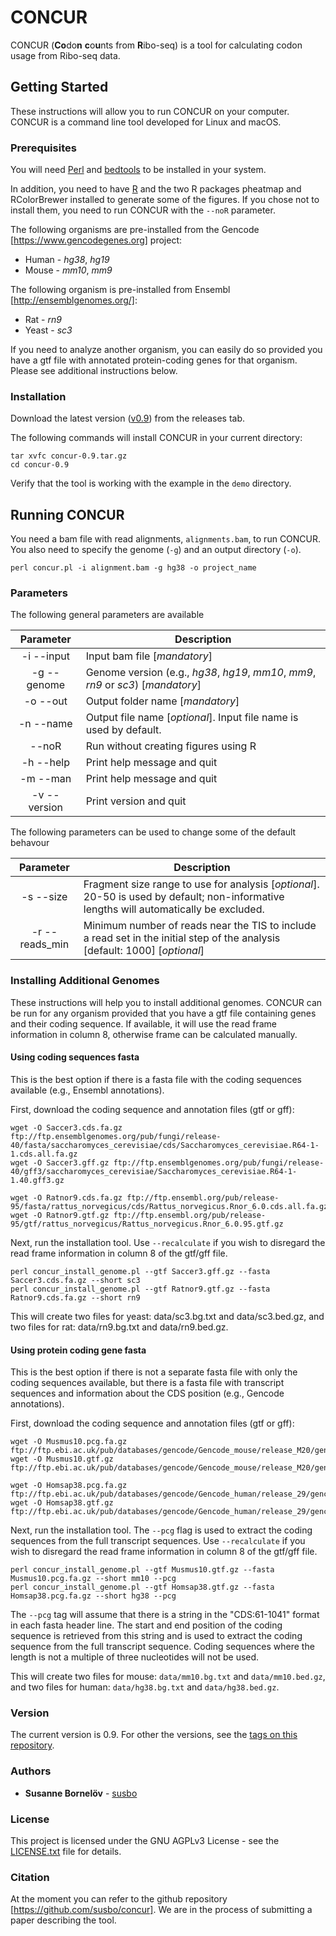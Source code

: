 # CONCUR

CONCUR (**Co**do**n** **c**o**u**nts from **R**ibo-seq) is a tool for calculating codon usage from Ribo-seq data.

## Getting Started

These instructions will allow you to run CONCUR on your computer. CONCUR is a command line tool developed for Linux and macOS.

### Prerequisites

You will need [Perl](https://www.perl.org) and [bedtools](http://bedtools.readthedocs.io/en/latest/content/installation.html) to be installed in your system.

In addition, you need to have [R](https://cran.r-project.org) and the two R packages pheatmap and RColorBrewer installed to generate some of the figures. If you chose not to install them, you need to run CONCUR with the `--noR` parameter.

The following organisms are pre-installed from the Gencode [https://www.gencodegenes.org] project:

* Human - *hg38*, *hg19*
* Mouse - *mm10*, *mm9*

The following organism is pre-installed from Ensembl [http://ensemblgenomes.org/]:

* Rat - *rn9*
* Yeast - *sc3*

If you need to analyze another organism, you can easily do so provided you have a gtf file with annotated protein-coding genes for that organism. Please see additional instructions below.

### Installation

Download the latest version ([v0.9](https://github.com/susbo/concur/releases)) from the releases tab.

The following commands will install CONCUR in your current directory:
```
tar xvfc concur-0.9.tar.gz
cd concur-0.9
```
Verify that the tool is working with the example in the `demo` directory.

## Running CONCUR

You need a bam file with read alignments, `alignments.bam`, to run CONCUR. You also need to specify the genome (`-g`) and an output directory (`-o`).

```
perl concur.pl -i alignment.bam -g hg38 -o project_name
```

### Parameters

The following general parameters are available

| Parameter | Description
| :---: | ---
| -i \-\-input | Input bam file [*mandatory*]
| -g \-\-genome | Genome version (e.g., *hg38*, *hg19*, *mm10*, *mm9*, *rn9* or *sc3*) [*mandatory*]
| -o \-\-out | Output folder name [*mandatory*]
| -n \-\-name | Output file name [*optional*]. Input file name is used by default.
| \-\-noR | Run without creating figures using R
| -h \-\-help | Print help message and quit
| -m \-\-man | Print help message and quit
| -v \-\-version | Print version and quit

The following parameters can be used to change some of the default behavour

| Parameter | Description
| :---: | ---
| -s \-\-size | Fragment size range to use for analysis [*optional*]. 20-50 is used by default; non-informative lengths will automatically be excluded.
| -r \-\-reads_min | Minimum number of reads near the TIS to include a read set in the initial step of the analysis [default: 1000] [*optional*]

### Installing Additional Genomes

These instructions will help you to install additional genomes. CONCUR can be run for any organism provided that you have a gtf file containing genes and their coding sequence. If available, it will use the read frame information in column 8, otherwise frame can be calculated manually.

#### Using coding sequences fasta
This is the best option if there is a fasta file with the coding sequences available (e.g., Ensembl annotations).

First, download the coding sequence and annotation files (gtf or gff):
```
wget -O Saccer3.cds.fa.gz ftp://ftp.ensemblgenomes.org/pub/fungi/release-40/fasta/saccharomyces_cerevisiae/cds/Saccharomyces_cerevisiae.R64-1-1.cds.all.fa.gz
wget -O Saccer3.gff.gz ftp://ftp.ensemblgenomes.org/pub/fungi/release-40/gff3/saccharomyces_cerevisiae/Saccharomyces_cerevisiae.R64-1-1.40.gff3.gz

wget -O Ratnor9.cds.fa.gz ftp://ftp.ensembl.org/pub/release-95/fasta/rattus_norvegicus/cds/Rattus_norvegicus.Rnor_6.0.cds.all.fa.gz
wget -O Ratnor9.gtf.gz ftp://ftp.ensembl.org/pub/release-95/gtf/rattus_norvegicus/Rattus_norvegicus.Rnor_6.0.95.gtf.gz
```
Next, run the installation tool. Use `--recalculate` if you wish to disregard the read frame information in column 8 of the gtf/gff file.
```
perl concur_install_genome.pl --gtf Saccer3.gff.gz --fasta Saccer3.cds.fa.gz --short sc3
perl concur_install_genome.pl --gtf Ratnor9.gtf.gz --fasta Ratnor9.cds.fa.gz --short rn9
```
This will create two files for yeast: data/sc3.bg.txt and data/sc3.bed.gz, and two files for rat: data/rn9.bg.txt and data/rn9.bed.gz.

#### Using protein coding gene fasta
This is the best option if there is not a separate fasta file with only the coding sequences available, but there is a fasta file with transcript sequences and information about the CDS position (e.g., Gencode annotations).

First, download the coding sequence and annotation files (gtf or gff):
```
wget -O Musmus10.pcg.fa.gz ftp://ftp.ebi.ac.uk/pub/databases/gencode/Gencode_mouse/release_M20/gencode.vM20.pc_transcripts.fa.gz
wget -O Musmus10.gtf.gz ftp://ftp.ebi.ac.uk/pub/databases/gencode/Gencode_mouse/release_M20/gencode.vM20.primary_assembly.annotation.gtf.gz

wget -O Homsap38.pcg.fa.gz ftp://ftp.ebi.ac.uk/pub/databases/gencode/Gencode_human/release_29/gencode.v29.pc_transcripts.fa.gz
wget -O Homsap38.gtf.gz ftp://ftp.ebi.ac.uk/pub/databases/gencode/Gencode_human/release_29/gencode.v29.primary_assembly.annotation.gtf.gz
```
Next, run the installation tool. The `--pcg` flag is used to extract the coding sequences from the full transcript sequences. Use `--recalculate` if you wish to disregard the read frame information in column 8 of the gtf/gff file.
```
perl concur_install_genome.pl --gtf Musmus10.gtf.gz --fasta Musmus10.pcg.fa.gz --short mm10 --pcg
perl concur_install_genome.pl --gtf Homsap38.gtf.gz --fasta Homsap38.pcg.fa.gz --short hg38 --pcg
```
The `--pcg` tag will assume that there is a string in the "CDS:61-1041" format in each fasta header line. The start and end position of the coding sequence is retrieved from this string and is used to extract the coding sequence from the full transcript sequence. Coding sequences where the length is not a multiple of three nucleotides will not be used.

This will create two files for mouse: `data/mm10.bg.txt` and `data/mm10.bed.gz`, and two files for human: `data/hg38.bg.txt` and `data/hg38.bed.gz`.

### Version

The current version is 0.9. For other the versions, see the [tags on this repository](https://github.com/susbo/concur/tags). 

### Authors

* **Susanne Bornelöv** - [susbo](https://github.com/susbo)

### License

This project is licensed under the GNU AGPLv3 License - see the [LICENSE.txt](LICENSE.txt) file for details.

### Citation

At the moment you can refer to the github repository [https://github.com/susbo/concur]. We are in the process of submitting a paper describing the tool.

